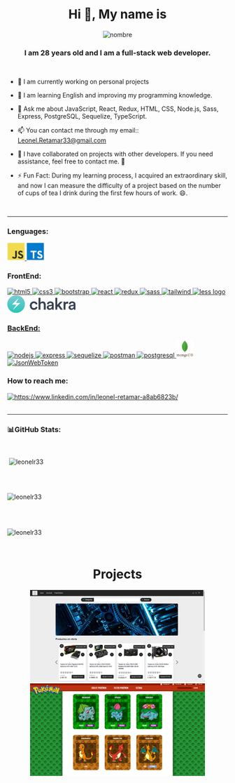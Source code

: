 <h1 align="center">Hi 👋, My name is</h1>
<p align="center"><img align="center" alt="nombre" src="https://i.ibb.co/5nLTZH3/portada-git.gif"><p/>
<h3 align="center">I am 28 years old and I am a full-stack web developer.</h3>

<br />

- 🔭 I am currently working on personal projects
- 🌱 I am learning English and improving my programming knowledge.
- 💬 Ask me about JavaScript, React, Redux, HTML, CSS, Node.js, Sass, Express, PostgreSQL, Sequelize, TypeScript.
- 📫 You can contact me through my email:: Leonel.Retamar33@gmail.com

- 📄 I have collaborated on projects with other developers. If you need assistance, feel free to contact me. :rocket:

- ⚡ Fun Fact: During my learning process, I acquired an extraordinary skill, and now I can measure the difficulty of a project based on the number of cups of tea I drink during the first few hours of work. 😄.

<br />

<hr/>

<h3 align="left">Lenguages:</h3>
<p align="left"> 
<a href="https://developer.mozilla.org/en-US/docs/Web/JavaScript" target="_blank" rel="noreferrer"> <img src="https://raw.githubusercontent.com/devicons/devicon/master/icons/javascript/javascript-original.svg" alt="javascript" width="40" height="40"/> </a>
<a href="https://www.typescriptlang.org/" target="_blank" rel="noreferrer"> <img src="https://raw.githubusercontent.com/devicons/devicon/master/icons/typescript/typescript-original.svg" alt="typescript" width="40" height="40"/> </a>

<h3 align="left">FrontEnd:</h3>
<p align="left">
<a href="https://www.w3.org/html/" target="_blank"> <img src="https://upload.wikimedia.org/wikipedia/commons/thumb/3/38/HTML5_Badge.svg/600px-HTML5_Badge.svg.png" alt="html5" width="40" height="40"/> </a>
<a href="https://www.w3schools.com/css/" target="_blank"> <img src="https://cdn4.iconfinder.com/data/icons/social-media-logos-6/512/121-css3-512.png" alt="css3" width="40" height="40"/> </a> 
<a href="https://getbootstrap.com" target="_blank"> <img src="https://upload.wikimedia.org/wikipedia/commons/thumb/b/b2/Bootstrap_logo.svg/1024px-Bootstrap_logo.svg.png" alt="bootstrap" width="40" height="40"/> </a> 
<a href="https://reactjs.org/" target="_blank"> <img src="https://seeklogo.com/images/R/react-logo-7B3CE81517-seeklogo.com.png" alt="react" width="40" height="40"/> </a> 
<a href="https://redux.js.org" target="_blank"> <img src="https://seeklogo.com/images/R/redux-logo-9CA6836C12-seeklogo.com.png" alt="redux" width="40" height="40"/> </a> <a href="https://sass-lang.com" target="_blank"> <img src="https://upload.wikimedia.org/wikipedia/commons/thumb/9/96/Sass_Logo_Color.svg/1280px-Sass_Logo_Color.svg.png" alt="sass" width="40" height="40"/> </a>
<a href="https://tailwindcss.com/" target="_blank" rel="noreferrer"> <img src="https://www.vectorlogo.zone/logos/tailwindcss/tailwindcss-icon.svg" alt="tailwind" width="40" height="40"/> </a>
<a href="https://lesscss.org/"><img src="https://lesscss.org/public/img/less_logo.png" height="40" alt="less logo"><a/>
<a href="https://chakra-ui.com/">
<img src="https://raw.githubusercontent.com/chakra-ui/chakra-ui/main/logo/logo-colored@2x.png?raw=true" alt="Chakra logo" height="40" />
</p>

<h3 align="left">BackEnd:</h3>
<p align="left"> 
<a href="https://nodejs.org" target="_blank"> <img src="https://cdn.pixabay.com/photo/2015/04/23/17/41/node-js-736399_960_720.png" alt="nodejs" height="40"/> </a> 
<a href="https://expressjs.com" target="_blank"> <img src="https://i.cloudup.com/zfY6lL7eFa-3000x3000.png" alt="express" height="40"/> </a> 
<a href="https://sequelize.org/" target="_blank" rel="noreferrer"> <img src="https://seeklogo.com/images/S/sequelize-logo-9A5075DB9F-seeklogo.com.png" alt="sequelize" width="40" height="40"/> </a>
<a href="https://postman.com" target="_blank"> <img src="https://www.vectorlogo.zone/logos/getpostman/getpostman-icon.svg" alt="postman" width="40" height="40"/> </a> 
<a href="https://www.postgresql.org" target="_blank"> <img src="https://upload.wikimedia.org/wikipedia/commons/thumb/2/29/Postgresql_elephant.svg/1200px-Postgresql_elephant.svg.png" alt="postgresql" width="40" height="40"/> </a>
<a href="https://www.mongodb.com/" rel="nofollow"> <img src="https://raw.githubusercontent.com/devicons/devicon/master/icons/mongodb/mongodb-original-wordmark.svg" alt="mongodb" width="40" height="40" style="max-width: 100%;"> </a>
<a href="https://jwt.io/" rel="nofollow"> <img src="https://camo.githubusercontent.com/7d73273b731d3b9be9bfb2dc6e314c98810a75e5c0c208eeb1e5b659897925ce/68747470733a2f2f696d672e737461636b73686172652e696f2f736572766963652f363431372f6a77742d69636f6e2e706e67" alt="JsonWebToken" width="40" height="40" data-canonical-src="https://img.stackshare.io/service/6417/jwt-icon.png" style="max-width: 100%;"> </a>

<br/>

<h3 align="left">How to reach me:</h3>
<a href="https://www.linkedin.com/in/leonel-retamar-a8ab6823b/" target="blank"><img align="center" src="https://raw.githubusercontent.com/rahuldkjain/github-profile-readme-generator/master/src/images/icons/Social/linked-in-alt.svg" alt="https://www.linkedin.com/in/leonel-retamar-a8ab6823b/" height="30" width="40" /></a>

</br>
</br>

<hr/>

<h3 align="left">📊GitHub Stats:</h3>

<p align="left">
</br>
</p>
<p align="left" ">&nbsp;<img align="center"  src="https://github-readme-stats.vercel.app/api?username=leonelr33&show_icons=true&locale=en&layout=compact&theme=merko" alt="leonelr33" /></p>
</br>
</br>
<p align="left"><img align="center" src="https://github-readme-streak-stats.herokuapp.com/?user=leonelr33&layout=compact&theme=merko" alt="leonelr33" /></p>
</br>
</br>
<p align="left"><img align="center" src="https://github-readme-stats.vercel.app/api/top-langs?username=LeonelR33&show_icons=true&theme=merko&locale=en&layout=compact" alt="leonelr33" /></p>
</br>

<h1 align="center" >Projects</h1>
<div align="center">
<a href="https://e-commerce-pf.vercel.app/" rel="nofollow"><img src="./images/pf.png" alt="ProyectoG" width="400px"></a>
<a href="https://pi-pokemon-lr33.vercel.app/" rel="nofollow"><img src="./images/pi.png" alt="ProyectoI" width="400px"></a>
</div>

<!--
**LeonelR33/LeonelR33** is a ✨ _special_ ✨ repository because its `README.md` (this file) appears on your GitHub profile.

Here are some ideas to get you started:

- 🔭 I’m currently working on ...
- 🌱 I’m currently learning ...
- 👯 I’m looking to collaborate on ...
- 🤔 I’m looking for help with ...
- 💬 Ask me about ...
- 📫 How to reach me: ...
- 😄 Pronouns: ...
- ⚡ Fun fact: ...
-->
